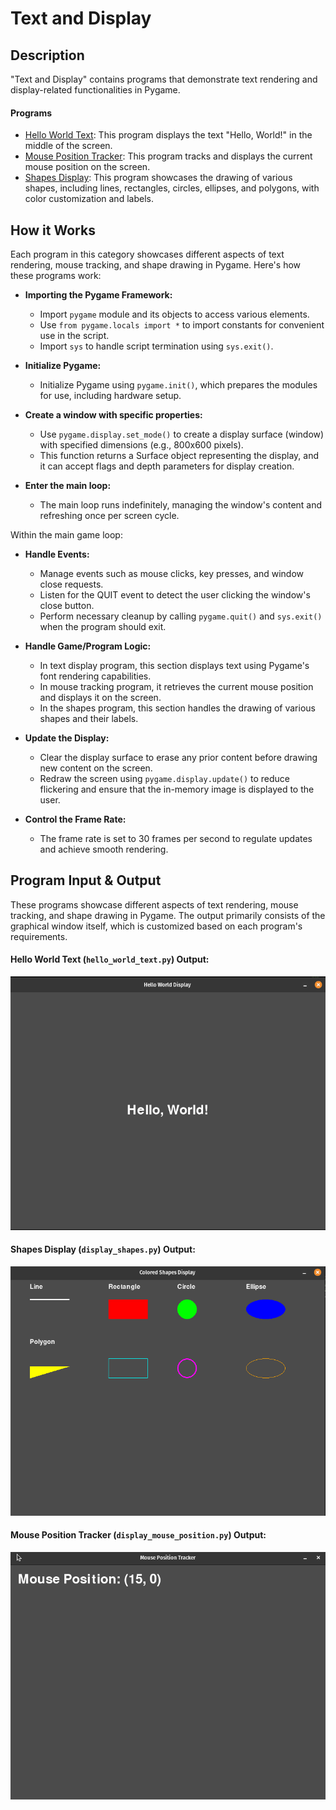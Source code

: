 # Text and Display

## Description

"Text and Display" contains programs that demonstrate text rendering and display-related functionalities in Pygame. 

#### Programs

- [Hello World Text](hello_world_text.py): This program displays the text "Hello, World!" in the middle of the screen.
- [Mouse Position Tracker](display_mouse_position.py): This program tracks and displays the current mouse position on the screen.
- [Shapes Display](display_shapes.py): This program showcases the drawing of various shapes, including lines, rectangles, circles, ellipses, and polygons, with color customization and labels.

## How it Works
Each program in this category showcases different aspects of text rendering, mouse tracking, and shape drawing in Pygame. Here's how these programs work:

- **Importing the Pygame Framework:**
    - Import `pygame` module and its objects to access various elements.
    - Use `from pygame.locals import *` to import constants for convenient use in the script.
    - Import `sys` to handle script termination using `sys.exit()`.

- **Initialize Pygame:**
    - Initialize Pygame using `pygame.init()`, which prepares the modules for use, including hardware setup.

- **Create a window with specific properties:**
    - Use `pygame.display.set_mode()` to create a display surface (window) with specified dimensions (e.g., 800x600 pixels).
    - This function returns a Surface object representing the display, and it can accept flags and depth parameters for display creation.

- **Enter the main loop:**
    - The main loop runs indefinitely, managing the window's content and refreshing once per screen cycle.

Within the main game loop:

- **Handle Events:**
    - Manage events such as mouse clicks, key presses, and window close requests.
    - Listen for the QUIT event to detect the user clicking the window's close button.
    - Perform necessary cleanup by calling `pygame.quit()` and `sys.exit()` when the program should exit.

- **Handle Game/Program Logic:**
    - In text display program, this section displays text using Pygame's font rendering capabilities.
    - In mouse tracking program, it retrieves the current mouse position and displays it on the screen.
    - In the shapes program, this section handles the drawing of various shapes and their labels.

- **Update the Display:**
    - Clear the display surface to erase any prior content before drawing new content on the screen.
    - Redraw the screen using `pygame.display.update()` to reduce flickering and ensure that the in-memory image is displayed to the user.

- **Control the Frame Rate:**
    - The frame rate is set to 30 frames per second to regulate updates and achieve smooth rendering.


## Program Input & Output

These programs showcase different aspects of text rendering, mouse tracking, and shape drawing in Pygame. The output primarily consists of the graphical window itself, which is customized based on each program's requirements.

#### Hello World Text (`hello_world_text.py`) Output:

![Hello World Text Output](output/hello_world_text_output.png)

#### Shapes Display (`display_shapes.py`) Output:

![Shapes Display Output](output/shapes_display_output.png)

#### Mouse Position Tracker (`display_mouse_position.py`) Output:

![Mouse Position Tracker Output](output/mouse_tracker_output.gif)